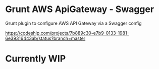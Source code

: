 # Grunt AWS ApiGateway - Swagger
Grunt plugin to configure AWS API Gateway via a Swagger config

https://codeship.com/projects/7b889c30-e7b9-0133-1981-6e39316443ab/status?branch=master

# Currently WIP
